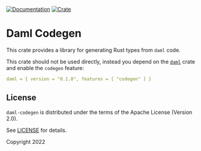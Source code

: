 [![Documentation](https://docs.rs/daml-codegen/badge.svg)](https://docs.rs/daml-codegen)
[![Crate](https://img.shields.io/crates/v/daml-codegen.svg)](https://crates.io/crates/daml-codegen)

# Daml Codegen

This crate provides a library for generating Rust types from `daml` code.

This crate should not be used directly, instead you depend on the [`daml`](https://crates.io/crates/daml) crate and 
enable the `codegen` feature:

```yaml
daml = { version = "0.1.0", features = [ "codegen" ] }
```

## License

`daml-codegen` is distributed under the terms of the Apache License (Version 2.0).

See [LICENSE](LICENSE) for details.

Copyright 2022